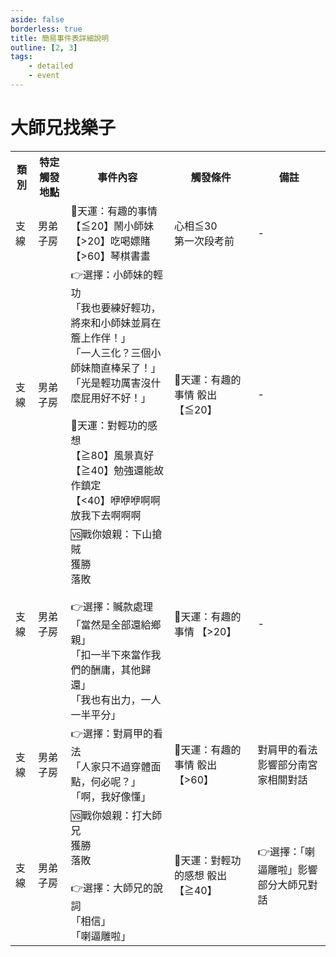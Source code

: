 ```yaml
---
aside: false
borderless: true
title: 簡易事件表詳細說明
outline: [2, 3]
tags:
    - detailed
    - event
---
```


# 大師兄找樂子

<Table class="timeline-table">
    <tr class="timeline-header">
        <th>類別</th>
        <th>特定觸發地點</th>
        <th>事件內容</th>
        <th>觸發條件</th>
        <th>備註</th>
    </tr>
	<tr>
		<td>支線</td>
		<td>男弟子房</td>
		<td>
			🎲天運：有趣的事情<br>
			【≦20】鬧小師妹 <br>
			<span title="道德<40，唐布衣好感+3、名聲-1；道德≥40，唐布衣好感-1">【>20】吃喝嫖賭 </span> <br>
			【>60】琴棋書畫  <br>
		</td>
		<td>
		心相≦30<br>
		第一次段考前<br>
		</td>
		<td>-</td>
	</tr>
	<tr>
		<td>支線</td>
		<td>男弟子房</td>
		<td>
			👉選擇：小師妹的輕功 <br>
			<span title="性情+1、獲得秘笈《逍遙遊腿法》">「我也要練好輕功，將來和小師妹並肩在簷上作伴！」</span> <br>
			<span title="唐布衣+2">「一人三化？三個小師妹簡直棒呆了！」</span>  <br>
			<span title="修養-1、性情+1、處世+1">「光是輕功厲害沒什麼屁用好不好！」</span>  <br>
			<br>
			<span title="輕功正向補正">🎲天運：對輕功的感想</span><br>
			<span title="性情+1">【≧80】風景真好 </span> <br>
			<span title="處世-1">【≧40】勉強還能故作鎮定 </span> <br>
			<span title="性情-2、嘴力+1、輕功+1、唐默鈴+1、心相+20">【<40】咿咿咿啊啊放我下去啊啊啊 </span> <br>
		</td>
		<td>🎲天運：有趣的事情 骰出【≦20】</td>
		<td>-</td>
	</tr>
	<tr>
		<td>支線</td>
		<td>男弟子房</td>
		<td>
			🆚戰你娘親：下山搶賊 <br>
			<span title="武學+2、名聲+1">獲勝</span> <br>
			<span title="武學+2">落敗</span>  <br>
			<br>
			👉選擇：贓款處理 <br>
			<span title="名聲+2、道德+1、唐中翎+1、唐布衣-1">「當然是全部還給鄉親」</span> <br>
			<span title="名聲+1、處世-1、唐布衣+1、銀兩+500">「扣一半下來當作我們的酬庸，其他歸還」</span>  <br>
			<span title="嘴力+1、道德-1、處世-1、性情+1、銀兩+2000">「我也有出力，一人一半平分」</span>  <br>
		</td>
		<td>🎲天運：有趣的事情 【>20】</td>
		<td>-</td>
	</tr>
	<tr>
		<td>支線</td>
		<td>男弟子房</td>
		<td>
			👉選擇：對肩甲的看法 <br>
			<span title="唐布衣-1、南宮世家+1、支持肩甲">「人家只不過穿體面點，何必呢？」</span> <br>
			<span title="嘴力+1、唐布衣+1、獲得【大師兄的塗鴉】、不支持肩甲">「啊，我好像懂」</span>  <br>
		</td>
		<td>🎲天運：有趣的事情 骰出【>60】</td>
		<td>對肩甲的看法影響部分南宮家相關對話</td>
	</tr>
	<tr>
		<td>支線</td>
		<td>男弟子房</td>
		<td>
			🆚戰你娘親：打大師兄<br>
			<span title="武學+2">獲勝</span> <br>
			<span title="武學+2">落敗</span> <br>
			<br>
			👉選擇：大師兄的說詞 <br>
			<span title="心相+20、唐布衣+1">「相信」</span> <br>
			<span title="心相+20、唐布衣+1">「喇逼雕啦」</span>  <br>
		</td>
		<td>🎲天運：對輕功的感想 骰出【≧40】</td>
		<td>👉選擇：「喇逼雕啦」影響部分大師兄對話</td>
	</tr>
</table>






